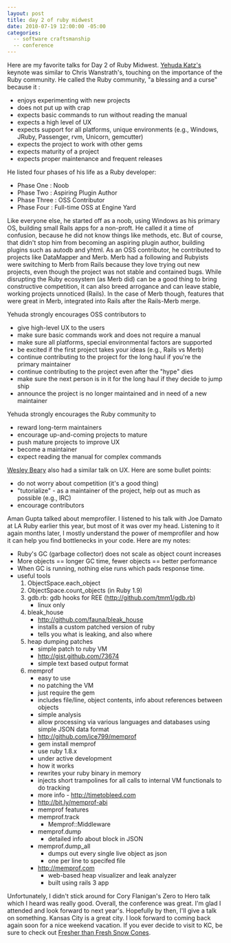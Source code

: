 ```yaml
---
layout: post
title: day 2 of ruby midwest
date: 2010-07-19 12:00:00 -05:00
categories:
  -- software craftsmanship
  -- conference
---
```


Here are my favorite talks for Day 2 of Ruby Midwest.  [Yehuda Katz's](http://twitter.com/wycats) keynote was similar to Chris Wanstrath's, touching on the importance of the Ruby community.  He called the Ruby community, "a blessing and a curse" because it :

* enjoys experimenting with new projects
* does not put up with crap 
* expects basic commands to run without reading the manual
* expects a high level of UX
* expects support for all platforms, unique environments (e.g., Windows, JRuby, Passenger, rvm, Unicorn, gemcutter)
* expects the project to work with other gems
* expects maturity of a project
* expects proper maintenance and frequent releases

He listed four phases of his life as a Ruby developer:

* Phase One : Noob
* Phase Two : Aspiring Plugin Author
* Phase Three : OSS Contributor
* Phase Four : Full-time OSS at Engine Yard

Like everyone else, he started off as a noob, using Windows as his primary OS, building small Rails apps for a non-proft.  He called it a time of confusion, because he did not know things like methods, etc.  But of course, that didn't stop him from becoming an aspiring plugin author, building plugins such as autodb and yhtml.  As an OSS contributor, he contributed to projects like DataMapper and Merb.  Merb had a following and Rubyists were switching to Merb from Rails because they love trying out new projects, even though the project was not stable and contained bugs.  While disrupting the Ruby ecosystem (as Merb did) can be a good thing to bring constructive competition, it can also breed arrogance and can leave stable, working projects unnoticed (Rails).  In the case of Merb though, features that were great in Merb, integrated into Rails after the Rails-Merb merge.

Yehuda strongly encourages OSS contributors to

* give high-level UX to the users
* make sure basic commands work and does not require a manual
* make sure all platforms, special environmental factors are supported
* be excited if the first project takes your ideas (e.g., Rails vs Merb)
* continue contributing to the project for the long haul if you're the primary maintainer
* continue contributing to the project even after the "hype" dies
* make sure the next person is in it for the long haul if they decide to jump ship
* announce the project is no longer maintained and in need of a new maintainer

Yehuda strongly encourages the Ruby community to

* reward long-term maintainers
* encourage up-and-coming projects to mature
* push mature projects to improve UX
* become a maintainer
* expect reading the manual for complex commands

[Wesley Beary](http://twitter.com/geemus) also had a similar talk on UX.  Here are some bullet points:

* do not worry about competition (it's a good thing)
* "tutorialize" - as a maintainer of the project, help out as much as possible (e.g., IRC)
* encourage contributors

Aman Gupta talked about memprofiler.  I listened to his talk with Joe Damato at LA Ruby earlier this year, but most of it was over my head.  Listening to it again months later, I mostly understand the power of memprofiler and how it can help you find bottlenecks in your code.  Here are my notes:

<ul>
<li>Ruby's GC (garbage collector) does not scale as object count increases</li>
<li>More objects == longer GC time, fewer objects == better performance</li>
<li>When GC is running, nothing else runs which pads response time.</li>
<li>useful tools
<ol><li>ObjectSpace.each_object</li>
<li>ObjectSpace.count_objects (in Ruby 1.9)</li>
<li>gdb.rb: gdb hooks for REE (<a href="http://github.com/tmm1/gdb.rb">http://github.com/tmm1/gdb.rb</a>)
<ul><li>linux only</li></ul></li>
<li>bleak_house
<ul><li><a href="http://github.com/fauna/bleak_house">http://github.com/fauna/bleak_house</a></li>
<li>installs a custom patched version of ruby</li>
<li>tells you what is leaking, and also where</li></ul></li>
<li>heap dumping patches
<ul><li>simple patch to ruby VM</li>
<li><a href="http://gist.github.com/73674">http://gist.github.com/73674</a></li>
<li>simple text based output format</li></ul></li>
<li>memprof
<ul><li>easy to use</li>
<li>no patching the VM</li>
<li>just require the gem</li>
<li>includes file/line, object contents, info about references between objects</li>
<li>simple analysis</li>
<li>allow processing via various languages and databases using simple JSON data format</li>
<li><a href="http://github.com/ice799/memprof">http://github.com/ice799/memprof</a></li>
<li>gem install memprof</li>
<li>use ruby 1.8.x</li>
<li>under active development</li>
<li>how it works</li>
<li>rewrites your ruby binary in memory</li>
<li>injects short trampolines for all calls to internal VM functionals to do tracking</li>
<li>more info - <a href="http://timetobleed.com">http://timetobleed.com</a></li>
<li><a href="http://bit.ly/memprof-abi">http://bit.ly/memprof-abi</a></li>
<li>memprof features</li>
<li>memprof.track
<ul><li>Memprof::Middleware</li></ul></li>
<li>memprof.dump
<ul><li>detailed info about block in JSON</li></ul></li>
<li>memprof.dump_all
<ul><li>dumps out every single live object as json</li>
<li>one per line to specifed file</li></ul></li>
<li><a href="http://memprof.com">http://memprof.com</a>
<ul><li>web-based heap visualizer and leak analyzer</li>
<li>built using rails 3 app</li></ul></li></ul></li></ol></li>
</ul>

Unfortunately, I didn't stick around for Cory Flanigan's Zero to Hero talk which I heard was really good.  Overall, the conference was great.  I'm glad I attended and look forward to next year's.  Hopefully by then, I'll give a talk on something.  Kansas City is a great city.  I look forward to coming back again soon for a nice weekend vacation.  If you ever decide to visit to KC, be sure to check out [Fresher than Fresh Snow Cones](http://twitter.com/FTFsnowcones).
